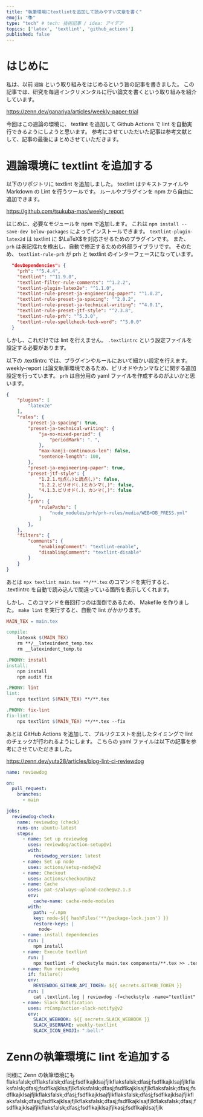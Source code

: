 ```yaml
---
title: "執筆環境にtextlintを追加して読みやすい文章を書く"
emoji: "📚"
type: "tech" # tech: 技術記事 / idea: アイデア
topics: ['latex', 'textlint', 'github_actions']
published: false
---
```


# はじめに

私は、以前 `週論` という取り組みをはじめるという旨の記事を書きました。
この記事では、研究を毎週インクリメンタルに行い論文を書くという取り組みを紹介しています。

https://zenn.dev/ganariya/articles/weekly-paper-trial

今回はこの週論の環境に、 textlint を追加して Github Actions で lint を自動実行できるようにしようと思います。
参考にさせていただいた記事は参考文献として、記事の最後にまとめさせていただきます。

# 週論環境に textlint を追加する

以下のリポジトリに textlint を追加しました。
textlint はテキストファイルや Markdown の Lint を行うツールです。
ルールやプラグインを npm から自由に追加できます。

https://github.com/tsukuba-mas/weekly_report

はじめに、必要なモジュールを npm で追加します。
これは `npm install --save-dev below-packages` によってインストールできます。
`textlint-plugin-latex2d` は textlint に $\LaTeX$を対応させるためのプラグインです。
また、 `prh` は表記揺れを検出し、自動で修正するための外部ライブラリです。
そのため、 `textlint-rule-prh` が prh と textlint のインターフェースになっています。

```json
  "devDependencies": {
    "prh": "^5.4.4",
    "textlint": "^11.9.0",
    "textlint-filter-rule-comments": "^1.2.2",
    "textlint-plugin-latex2e": "^1.1.0",
    "textlint-rule-preset-ja-engineering-paper": "^1.0.2",
    "textlint-rule-preset-ja-spacing": "^2.0.2",
    "textlint-rule-preset-ja-technical-writing": "^4.0.1",
    "textlint-rule-preset-jtf-style": "^2.3.8",
    "textlint-rule-prh": "^5.3.0",
    "textlint-rule-spellcheck-tech-word": "^5.0.0"
  }
```

しかし、これだけでは lint を行えません。
`.textlintrc` という設定ファイルを設定する必要があります。

以下の .textlintrc では、プラグインやルールにおいて細かい設定を行えます。
weekly-report は論文執筆環境であるため、ピリオドやカンマなどに関する追加設定を行っています。
`prh` は自分用の yaml ファイルを作成するのがよいかと思います。

```json
{
    "plugins": [
        "latex2e"
    ],
    "rules": {
        "preset-ja-spacing": true,
        "preset-ja-technical-writing": {
            "ja-no-mixed-period": {
                "periodMark": "．",
            },
            "max-kanji-continuous-len": false,
            "sentence-length": 100,
        },
        "preset-ja-engineering-paper": true,
        "preset-jtf-style": {
            "1.2.1.句点(。)と読点(、)": false,
            "1.2.2.ピリオド(.)とカンマ(,)": false,
            "4.1.3.ピリオド(.)、カンマ(,)": false
        },
        "prh": {
            "rulePaths": [
                "node_modules/prh/prh-rules/media/WEB+DB_PRESS.yml"
            ]
        },
    },
    "filters": {
        "comments": {
            "enablingComment": "textlint-enable",
            "disablingComment": "textlint-disable"
        }
    }
}
```

あとは `npx textlint main.tex **/**.tex` のコマンドを実行すると、 .textlintrc を自動で読み込んで間違っている箇所を表示してくれます。

しかし、このコマンドを毎回打つのは面倒であるため、 Makefile を作りました。
`make lint` を実行すると、自動で lint がかかります。

```makefile
MAIN_TEX = main.tex

compile:
	latexmk $(MAIN_TEX)
	rm **/__latexindent_temp.tex
	rm __latexindent_temp.te

.PHONY: install
install:
	npm install
	npm audit fix

.PHONY: lint
lint:
	npx textlint $(MAIN_TEX) **/**.tex

.PHONY: fix-lint
fix-lint:
	npx textlint $(MAIN_TEX) **/**.tex --fix
```

あとは GitHub Actions を追加して、プルリクエストを出したタイミングで lint のチェックが行われるようにします。
こちらの yaml ファイルは以下の記事を参考にさせていただきました。

https://zenn.dev/yuta28/articles/blog-lint-ci-reviewdog

```yaml
name: reviewdog

on:
  pull_request:
    branches:
      - main

jobs:
  reviewdog-check:
    name: reviewdog (check)
    runs-on: ubuntu-latest
    steps:
      - name: Set up reviewdog
        uses: reviewdog/action-setup@v1
        with:
          reviewdog_version: latest
      - name: Set up node
        uses: actions/setup-node@v2
      - name: Checkout
        uses: actions/checkout@v2
      - name: Cache
        uses: pat-s/always-upload-cache@v2.1.3
        env:
          cache-name: cache-node-modules
        with:
          path: ~/.npm
          key: node-${{ hashFiles('**/package-lock.json') }}
          restore-keys: |
            node-
      - name: install dependencies
        run: |
          npm install
      - name: Execute textlint
        run: |
          npx textlint -f checkstyle main.tex components/**.tex >> .textlint.log
      - name: Run reviewdog
        if: failure()
        env:
          REVIEWDOG_GITHUB_API_TOKEN: ${{ secrets.GITHUB_TOKEN }}
        run: |
          cat .textlint.log | reviewdog -f=checkstyle -name="textlint" -reporter="github-pr-review"
      - name: Slack Notification
        uses: rtCamp/action-slack-notify@v2
        env:
          SLACK_WEBHOOK: ${{ secrets.SLACK_WEBHOOK }}
          SLACK_USERNAME: weekly-textlint
          SLACK_ICON_EMOJI: ":bell:"
```

# Zennの執筆環境に lint を追加する

同様に Zenn の執筆環境にも
flaksfalsk;dfflaksfalsk;dfasj;fsdflkajklsajfjlkflaksfalsk;dfasj;fsdflkajklsajfjlkflaksfalsk;dfasj;fsdflkajklsajfjlkflaksfalsk;dfasj;fsdflkajklsajfjlkflaksfalsk;dfasj;fsdflkajklsajfjlkflaksfalsk;dfasj;fsdflkajklsajfjlkflaksfalsk;dfasj;fsdflkajklsajfjlkflaksfalsk;dfasj;fsdflkajklsajfjlkflaksfalsk;dfasj;fsdflkajklsajfjlkflaksfalsk;dfasj;fsdflkajklsajfjlkflaksfalsk;dfasj;fsdflkajklsajfjlkasj;fsdflkajklsajfjlk

